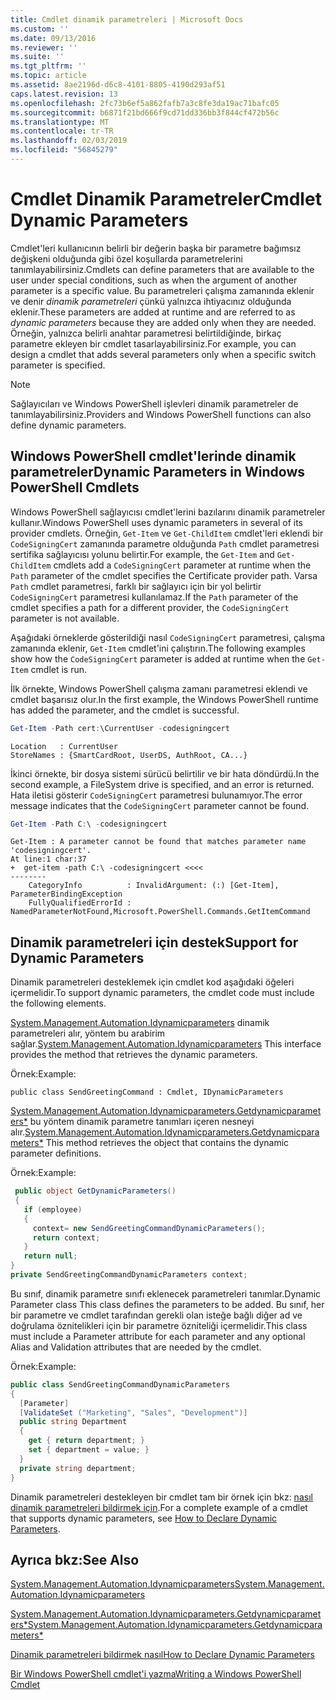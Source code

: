 ```yaml
---
title: Cmdlet dinamik parametreleri | Microsoft Docs
ms.custom: ''
ms.date: 09/13/2016
ms.reviewer: ''
ms.suite: ''
ms.tgt_pltfrm: ''
ms.topic: article
ms.assetid: 8ae2196d-d6c8-4101-8805-4190d293af51
caps.latest.revision: 13
ms.openlocfilehash: 2fc73b6ef5a862fafb7a3c8fe3da19ac71bafc05
ms.sourcegitcommit: b6871f21bd666f9cd71dd336bb3f844cf472b56c
ms.translationtype: MT
ms.contentlocale: tr-TR
ms.lasthandoff: 02/03/2019
ms.locfileid: "56845279"
---
```

# <a name="cmdlet-dynamic-parameters"></a><span data-ttu-id="55e32-102">Cmdlet Dinamik Parametreler</span><span class="sxs-lookup"><span data-stu-id="55e32-102">Cmdlet Dynamic Parameters</span></span>

<span data-ttu-id="55e32-103">Cmdlet'leri kullanıcının belirli bir değerin başka bir parametre bağımsız değişkeni olduğunda gibi özel koşullarda parametrelerini tanımlayabilirsiniz.</span><span class="sxs-lookup"><span data-stu-id="55e32-103">Cmdlets can define parameters that are available to the user under special conditions, such as when the argument of another parameter is a specific value.</span></span> <span data-ttu-id="55e32-104">Bu parametreleri çalışma zamanında eklenir ve denir *dinamik parametreleri* çünkü yalnızca ihtiyacınız olduğunda eklenir.</span><span class="sxs-lookup"><span data-stu-id="55e32-104">These parameters are added at runtime and are referred to as *dynamic parameters* because they are added only when they are needed.</span></span> <span data-ttu-id="55e32-105">Örneğin, yalnızca belirli anahtar parametresi belirtildiğinde, birkaç parametre ekleyen bir cmdlet tasarlayabilirsiniz.</span><span class="sxs-lookup"><span data-stu-id="55e32-105">For example, you can design a cmdlet that adds several parameters only when a specific switch parameter is specified.</span></span>

> [!NOTE]
> <span data-ttu-id="55e32-106">Sağlayıcıları ve Windows PowerShell işlevleri dinamik parametreler de tanımlayabilirsiniz.</span><span class="sxs-lookup"><span data-stu-id="55e32-106">Providers and Windows PowerShell functions can also define dynamic parameters.</span></span>

## <a name="dynamic-parameters-in-windows-powershell-cmdlets"></a><span data-ttu-id="55e32-107">Windows PowerShell cmdlet'lerinde dinamik parametreler</span><span class="sxs-lookup"><span data-stu-id="55e32-107">Dynamic Parameters in Windows PowerShell Cmdlets</span></span>

<span data-ttu-id="55e32-108">Windows PowerShell sağlayıcısı cmdlet'lerini bazılarını dinamik parametreler kullanır.</span><span class="sxs-lookup"><span data-stu-id="55e32-108">Windows PowerShell uses dynamic parameters in several of its provider cmdlets.</span></span> <span data-ttu-id="55e32-109">Örneğin, `Get-Item` ve `Get-ChildItem` cmdlet'leri eklendi bir `CodeSigningCert` zamanında parametre olduğunda `Path` cmdlet parametresi sertifika sağlayıcısı yolunu belirtir.</span><span class="sxs-lookup"><span data-stu-id="55e32-109">For example, the `Get-Item` and `Get-ChildItem` cmdlets add a `CodeSigningCert` parameter at runtime when the `Path` parameter of the cmdlet specifies the Certificate provider path.</span></span> <span data-ttu-id="55e32-110">Varsa `Path` cmdlet parametresi, farklı bir sağlayıcı için bir yol belirtir `CodeSigningCert` parametresi kullanılamaz.</span><span class="sxs-lookup"><span data-stu-id="55e32-110">If the `Path` parameter of the cmdlet specifies a path for a different provider, the `CodeSigningCert` parameter is not available.</span></span>

<span data-ttu-id="55e32-111">Aşağıdaki örneklerde gösterildiği nasıl `CodeSigningCert` parametresi, çalışma zamanında eklenir, `Get-Item` cmdlet'ini çalıştırın.</span><span class="sxs-lookup"><span data-stu-id="55e32-111">The following examples show how the `CodeSigningCert` parameter is added at runtime when the `Get-Item` cmdlet is run.</span></span>

<span data-ttu-id="55e32-112">İlk örnekte, Windows PowerShell çalışma zamanı parametresi eklendi ve cmdlet başarısız olur.</span><span class="sxs-lookup"><span data-stu-id="55e32-112">In the first example, the Windows PowerShell runtime has added the parameter, and the cmdlet is successful.</span></span>

```powershell
Get-Item -Path cert:\CurrentUser -codesigningcert
```

```output
Location   : CurrentUser
StoreNames : {SmartCardRoot, UserDS, AuthRoot, CA...}
```

<span data-ttu-id="55e32-113">İkinci örnekte, bir dosya sistemi sürücü belirtilir ve bir hata döndürdü.</span><span class="sxs-lookup"><span data-stu-id="55e32-113">In the second example, a FileSystem drive is specified, and an error is returned.</span></span> <span data-ttu-id="55e32-114">Hata iletisi gösterir `CodeSigningCert` parametresi bulunamıyor.</span><span class="sxs-lookup"><span data-stu-id="55e32-114">The error message indicates that the `CodeSigningCert` parameter cannot be found.</span></span>

```powershell
Get-Item -Path C:\ -codesigningcert
```

```output
Get-Item : A parameter cannot be found that matches parameter name 'codesigningcert'.
At line:1 char:37
+  get-item -path C:\ -codesigningcert <<<<
--------
    CategoryInfo          : InvalidArgument: (:) [Get-Item], ParameterBindingException
    FullyQualifiedErrorId : NamedParameterNotFound,Microsoft.PowerShell.Commands.GetItemCommand
```

## <a name="support-for-dynamic-parameters"></a><span data-ttu-id="55e32-115">Dinamik parametreleri için destek</span><span class="sxs-lookup"><span data-stu-id="55e32-115">Support for Dynamic Parameters</span></span>

<span data-ttu-id="55e32-116">Dinamik parametreleri desteklemek için cmdlet kod aşağıdaki öğeleri içermelidir.</span><span class="sxs-lookup"><span data-stu-id="55e32-116">To support dynamic parameters, the cmdlet code must include the following elements.</span></span>

<span data-ttu-id="55e32-117">[System.Management.Automation.Idynamicparameters](/dotnet/api/System.Management.Automation.IDynamicParameters) dinamik parametreleri alır, yöntem bu arabirim sağlar.</span><span class="sxs-lookup"><span data-stu-id="55e32-117">[System.Management.Automation.Idynamicparameters](/dotnet/api/System.Management.Automation.IDynamicParameters) This interface provides the method that retrieves the dynamic parameters.</span></span>

<span data-ttu-id="55e32-118">Örnek:</span><span class="sxs-lookup"><span data-stu-id="55e32-118">Example:</span></span>

`public class SendGreetingCommand : Cmdlet, IDynamicParameters`

<span data-ttu-id="55e32-119">[System.Management.Automation.Idynamicparameters.Getdynamicparameters\*](/dotnet/api/System.Management.Automation.IDynamicParameters.GetDynamicParameters) bu yöntem dinamik parametre tanımları içeren nesneyi alır.</span><span class="sxs-lookup"><span data-stu-id="55e32-119">[System.Management.Automation.Idynamicparameters.Getdynamicparameters\*](/dotnet/api/System.Management.Automation.IDynamicParameters.GetDynamicParameters) This method retrieves the object that contains the dynamic parameter definitions.</span></span>

<span data-ttu-id="55e32-120">Örnek:</span><span class="sxs-lookup"><span data-stu-id="55e32-120">Example:</span></span>

```csharp
 public object GetDynamicParameters()
 {
   if (employee)
   {
     context= new SendGreetingCommandDynamicParameters();
     return context;
   }
   return null;
}
private SendGreetingCommandDynamicParameters context;
```

<span data-ttu-id="55e32-121">Bu sınıf, dinamik parametre sınıfı eklenecek parametreleri tanımlar.</span><span class="sxs-lookup"><span data-stu-id="55e32-121">Dynamic Parameter class This class defines the parameters to be added.</span></span> <span data-ttu-id="55e32-122">Bu sınıf, her bir parametre ve cmdlet tarafından gerekli olan isteğe bağlı diğer ad ve doğrulama öznitelikleri için bir parametre özniteliği içermelidir.</span><span class="sxs-lookup"><span data-stu-id="55e32-122">This class must include a Parameter attribute for each parameter and any optional Alias and Validation attributes that are needed by the cmdlet.</span></span>

<span data-ttu-id="55e32-123">Örnek:</span><span class="sxs-lookup"><span data-stu-id="55e32-123">Example:</span></span>

```csharp
public class SendGreetingCommandDynamicParameters
{
  [Parameter]
  [ValidateSet ("Marketing", "Sales", "Development")]
  public string Department
  {
    get { return department; }
    set { department = value; }
  }
  private string department;
}
```

<span data-ttu-id="55e32-124">Dinamik parametreleri destekleyen bir cmdlet tam bir örnek için bkz: [nasıl dinamik parametreleri bildirmek için](./how-to-declare-dynamic-parameters.md).</span><span class="sxs-lookup"><span data-stu-id="55e32-124">For a complete example of a cmdlet that supports dynamic parameters, see [How to Declare Dynamic Parameters](./how-to-declare-dynamic-parameters.md).</span></span>

## <a name="see-also"></a><span data-ttu-id="55e32-125">Ayrıca bkz:</span><span class="sxs-lookup"><span data-stu-id="55e32-125">See Also</span></span>

[<span data-ttu-id="55e32-126">System.Management.Automation.Idynamicparameters</span><span class="sxs-lookup"><span data-stu-id="55e32-126">System.Management.Automation.Idynamicparameters</span></span>](/dotnet/api/System.Management.Automation.IDynamicParameters)

[<span data-ttu-id="55e32-127">System.Management.Automation.Idynamicparameters.Getdynamicparameters\*</span><span class="sxs-lookup"><span data-stu-id="55e32-127">System.Management.Automation.Idynamicparameters.Getdynamicparameters\*</span></span>](/dotnet/api/System.Management.Automation.IDynamicParameters.GetDynamicParameters)

[<span data-ttu-id="55e32-128">Dinamik parametreleri bildirmek nasıl</span><span class="sxs-lookup"><span data-stu-id="55e32-128">How to Declare Dynamic Parameters</span></span>](./how-to-declare-dynamic-parameters.md)

[<span data-ttu-id="55e32-129">Bir Windows PowerShell cmdlet'i yazma</span><span class="sxs-lookup"><span data-stu-id="55e32-129">Writing a Windows PowerShell Cmdlet</span></span>](./writing-a-windows-powershell-cmdlet.md)
